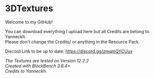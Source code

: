 # 3DTextures
Welcome to my GitHub!


You can download everything I upload here but all Credits are belong to Yanneckh.
\
Please don't change the Credits/ or anything in the Resource Pack.

Discord Link to be up to date: https://discord.gg/zmqmQYCUuv

*The Textures are tested on Version 12.2.2
\
Created with BlockBench 3.8.4+
\
Credits to Yanneckh.*

